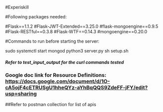 #Experiskill 

#Following packages needed:

#Flask==1.1.2
#Flask-JWT-Extended==3.25.0
#flask-mongoengine==0.9.5
#Flask-RESTful==0.3.8
#Flask-WTF==0.14.3
#mongoengine==0.20.0

#Commands to run before starting the server:

sudo systemctl start mongod
python3 server.py
sh setup.sh

##### Refer to test_input_output for the curl commands tested
### Google doc link for Resource Definitions: https://docs.google.com/document/d/1O-cA5ojF4cETRUSgU1hheQYz-aYhBqQQS9ZdeFF-jFY/edit?usp=sharing
##Refer to postman collection for list of apis